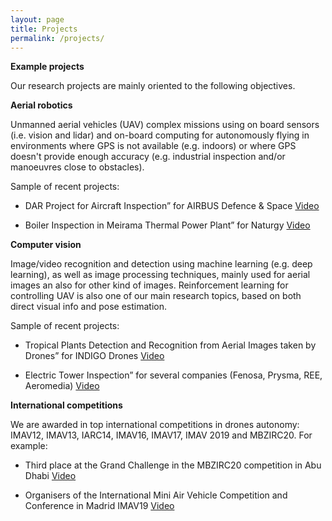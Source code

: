 ```yaml
---
layout: page
title: Projects
permalink: /projects/
---
```


**Example projects**

Our research projects are mainly oriented to the following objectives.

**Aerial robotics**

Unmanned aerial vehicles (UAV) complex missions using on board sensors (i.e. vision and lidar) and on-board computing for autonomously flying in environments where GPS is not available (e.g. indoors) or where GPS doesn't provide enough accuracy (e.g. industrial inspection and/or manoeuvres close to obstacles).  

Sample of recent projects:

- DAR Project for Aircraft Inspection” for AIRBUS Defence & Space [Video](https://vimeo.com/showcase/6617361)

- Boiler Inspection in Meirama Thermal Power Plant” for Naturgy [Video](https://vimeo.com/showcase/5782536)


**Computer vision**

Image/video recognition and detection using machine learning (e.g. deep learning), as well as image processing techniques, mainly used for aerial images an also for other kind of images. Reinforcement learning for controlling UAV is also one of our main research topics, based on both direct visual info and pose estimation. 

Sample of recent projects:

- Tropical Plants Detection and Recognition from Aerial Images taken by Drones” for INDIGO Drones [Video](https://www.youtube.com/watch?v=le0PggkA_oM&feature=emb_logo) 

- Electric Tower Inspection” for several companies (Fenosa, Prysma, REE, Aeromedia) [Video](https://vimeo.com/showcase/578244)

**International competitions**

We are awarded in top international competitions in drones autonomy: IMAV12, IMAV13, IARC14, IMAV16, IMAV17, IMAV 2019 and MBZIRC20. For example:

- Third place at the Grand Challenge in the MBZIRC20 competition in Abu Dhabi [Video](https://vimeo.com/showcase/6842547)

- Organisers of the International Mini Air Vehicle Competition and Conference in Madrid IMAV19 [Video](https://vimeo.com/showcase/6615733)



